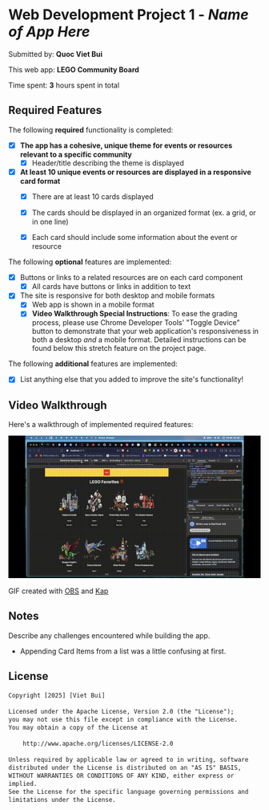 # Web Development Project 1 - *Name of App Here*

Submitted by: **Quoc Viet Bui**

This web app: **LEGO Community Board**

Time spent: **3** hours spent in total

## Required Features

The following **required** functionality is completed:

- [x] **The app has a cohesive, unique theme for events or resources relevant to a specific community**
  - [x] Header/title describing the theme is displayed
- [x] **At least 10 unique events or resources are displayed in a responsive card format**
  - [x] There are at least 10 cards displayed 
  - [x] The cards should be displayed in an organized format (ex. a grid, or in one line)
  - [x] Each card should include some information about the event or resource


The following **optional** features are implemented:

- [x] Buttons or links to a related resources are on each card component
  - [x] All cards have buttons or links in addition to text
- [x] The site is responsive for both desktop and mobile formats
  - [x] Web app is shown in a mobile format
  - [x] **Video Walkthrough Special Instructions**: To ease the grading process, please use Chrome Developer Tools' "Toggle Device" button to demonstrate that your web application's responsiveness in both a desktop *and* a mobile format. Detailed instructions can be found below this stretch feature on the project page. 

The following **additional** features are implemented:

* [x] List anything else that you added to improve the site's functionality!

## Video Walkthrough

Here's a walkthrough of implemented required features:

<img src='./demo.gif' title='Video Walkthrough' width='' alt='Video Walkthrough' />

<!-- Replace this with whatever GIF tool you used! -->
GIF created with [OBS](https://obsproject.com/) and [Kap](https://getkap.co)
<!-- Recommended tools:
[Kap](https://getkap.co/) for macOS
[ScreenToGif](https://www.screentogif.com/) for Windows
[peek](https://github.com/phw/peek) for Linux. -->

## Notes

Describe any challenges encountered while building the app.
- Appending Card Items from a list was a little confusing at first.

## License

    Copyright [2025] [Viet Bui]

    Licensed under the Apache License, Version 2.0 (the "License");
    you may not use this file except in compliance with the License.
    You may obtain a copy of the License at

        http://www.apache.org/licenses/LICENSE-2.0

    Unless required by applicable law or agreed to in writing, software
    distributed under the License is distributed on an "AS IS" BASIS,
    WITHOUT WARRANTIES OR CONDITIONS OF ANY KIND, either express or implied.
    See the License for the specific language governing permissions and
    limitations under the License.
